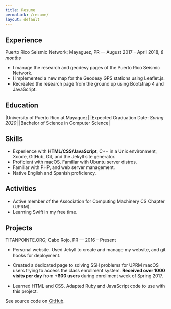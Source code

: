 ```yaml
---
title: Resume
permalink: /resume/
layout: default
---
```


## Experience

Puerto Rico Seismic Network; Mayaguez, PR — August 2017 – April 2018, *8 months*

* I manage the research and geodesy pages of the Puerto Rico Seismic Network.
* I implemented a new map for the Geodesy GPS stations using Leaflet.js.
* Recreated the research page from the ground up using Bootstrap 4 and JavaScript.

## Education

|University of Puerto Rico at Mayaguez|  |Expected Graduation Date: *Spring 2020*|
|Bachelor of Science in Computer Science|

## Skills

* Experience with **HTML/CSS/JavaScript**, C++ in a Unix environment, Xcode, GitHub, Git, and the Jekyll site generator.
* Proficient with macOS. Familiar with Ubuntu server distros.
* Familiar with PHP, and web server management.
* Native English and Spanish proficiency.

## Activities

* Active member of the Association for Computing Machinery CS Chapter (UPRM).
* Learning Swift in my free time.

## Projects

TITANPOINTE.ORG; Cabo Rojo, PR — 2016 – Present  

* Personal website. Used Jekyll to create and manage my website, and git hooks for deployment.  
* Created a dedicated page to solving SSH problems for UPRM macOS users trying to access the class enrollment system. **Received over 1000 visits per day** from **+600 users** during enrollment week of Spring 2017.  

* Learned HTML and CSS. Adapted Ruby and JavaScript code to use with this project.  

See source code on [GitHub](https://github.com/georgeperez/titanpointe.org).
